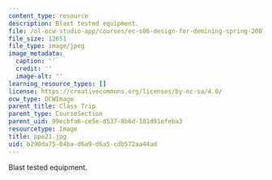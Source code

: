 ```yaml
---
content_type: resource
description: Blast tested equipment.
file: /ol-ocw-studio-app/courses/ec-s06-design-for-demining-spring-2007/b290da7504bad6a9d6a5cdb572aa44ad_ppe21.jpg
file_size: 12651
file_type: image/jpeg
image_metadata:
  caption: ''
  credit: ''
  image-alt: ''
learning_resource_types: []
license: https://creativecommons.org/licenses/by-nc-sa/4.0/
ocw_type: OCWImage
parent_title: Class Trip
parent_type: CourseSection
parent_uid: 99ecbfa6-ce5e-d537-8b6d-181d91efeba3
resourcetype: Image
title: ppe21.jpg
uid: b290da75-04ba-d6a9-d6a5-cdb572aa44ad
---
```

Blast tested equipment.